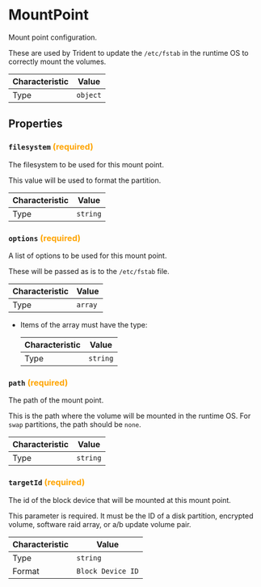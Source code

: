 <!-- THIS FILE IS AUTOMATICALLY GENERATED BY DOCBUILDER, DO NOT EDIT MANUALLY! -->

# MountPoint

Mount point configuration.

These are used by Trident to update the `/etc/fstab` in the runtime OS to correctly mount the volumes.

| Characteristic | Value |
| -------------- | ----- |
| Type | `object` |

## Properties

### `filesystem` **<span style="color:orange;">(required)</span>**

The filesystem to be used for this mount point.

This value will be used to format the partition.

| Characteristic | Value |
| -------------- | ----- |
| Type | `string` |

### `options` **<span style="color:orange;">(required)</span>**

A list of options to be used for this mount point.

These will be passed as is to the `/etc/fstab` file.

| Characteristic | Value |
| -------------- | ----- |
| Type | `array` |

- Items of the array must have the type:

   | Characteristic | Value |
   | -------------- | ----- |
   | Type | `string` |

### `path` **<span style="color:orange;">(required)</span>**

The path of the mount point.

This is the path where the volume will be mounted in the runtime OS. For `swap` partitions, the path should be `none`.

| Characteristic | Value |
| -------------- | ----- |
| Type | `string` |

### `targetId` **<span style="color:orange;">(required)</span>**

The id of the block device that will be mounted at this mount point.

This parameter is required. It must be the ID of a disk partition, encrypted volume, software raid array, or a/b update volume pair.

| Characteristic | Value |
| -------------- | ----- |
| Type | `string` |
| Format | `Block Device ID` |

